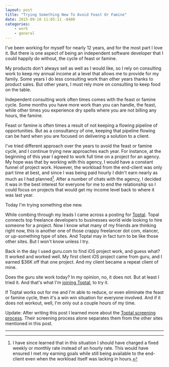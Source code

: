 ```yaml
---
layout: post
title: "Trying Something New To Avoid Feast Or Famine"
date: 2015-09-10 11:05:11 -0400
categories: 
    - work
    - general
---
```

I've been working for myself for nearly 12 years, and for the most part I love it. But there is one aspect of being an independent software developer that I could happily do without, the cycle of feast or famine. 

My products don't always sell as well as I would like, so I rely on consulting work to keep my annual income at a level that allows me to provide for my family. Some years I do less consulting work than other years thanks to product sales. But other years, I must rely more on consulting to keep food on the table. 

Independent consulting work often times comes with the feast or famine cycle. Some months you have more work than you can handle, the feast, while other times you experience dry spells where you are not billing any hours, the famine. 

Feast or famine is often times a result of not keeping a flowing pipeline of opportunities. But as a consultancy of one, keeping that pipeline flowing can be hard when you are focused on delivering a solution to a client. 

I've tried different approach over the years to avoid the feast or famine cycle, and I continue trying new approaches each year. For instance, at the beginning of this year I agreed to work full time on a project for an agency. My hope was that by working with this agency, I would have a constant funnel of project work. However, the workload from the end-client was only part time at best, and since I was being paid hourly I didn't earn nearly as much as I had planned[^1]. After a number of chats with the agency, I decided it was in the best interest for everyone for me to end the relationship so I could focus on projects that would get my income level back to where it was last year.

Today I'm trying something else new. 

While combing through my leads I came across a posting for [Toptal][1]. Topal connects top freelance developers to businesses world wide looking to hire someone for a project. Now I know what many of my friends are thinking right now, this is another one of those crappy freelancer dot com, elancer, or up-something type of sites. And Toptal may in fact turn to be like those other sites. But I won't know unless I try.

Back in the day I used guru.com to find iOS project work, and guess what? It worked and worked well. My first client iOS project came from guru, and I earned $36K off that one project. And my client became a repeat client of mine.

Does the guru site work today? In my opinion, no, it does not. But at least I tried it. And that's what I'm [joining Toptal][2], to try it. 

If Toptal works out for me and I'm able to reduce, or even eliminate the feast or famine cycle, then it's a win win situation for everyone involved. And if it does not workout, well, I'm only out a couple hours of my time.

Update: After writing this post I learned more about the [Toptal screening process][3]. Their screening process alone separates them from the other sites mentioned in this post.

---

[^1]: I have since learned that in this situation I should have charged a fixed weekly or monthly rate instead of an hourly rate. This would have ensured I met my earning goals while still being available to the end-client even when the workload itself was lacking in hours.

[1]: http://toptal.com/
[2]: https://www.toptal.com/app
[3]: http://www.toptal.com/top-3-percent
